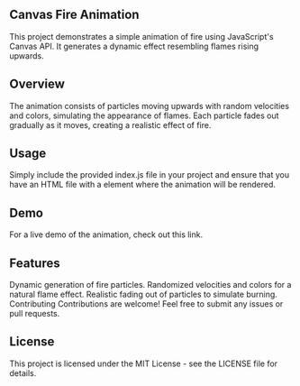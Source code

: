 ## Canvas Fire Animation
This project demonstrates a simple animation of fire using JavaScript's Canvas API. It generates a dynamic effect resembling flames rising upwards.

## Overview
The animation consists of particles moving upwards with random velocities and colors, simulating the appearance of flames. Each particle fades out gradually as it moves, creating a realistic effect of fire.

## Usage
Simply include the provided index.js file in your project and ensure that you have an HTML file with a <canvas> element where the animation will be rendered.

## Demo
For a live demo of the animation, check out this link.

## Features
Dynamic generation of fire particles.
Randomized velocities and colors for a natural flame effect.
Realistic fading out of particles to simulate burning.
Contributing
Contributions are welcome! Feel free to submit any issues or pull requests.

## License
This project is licensed under the MIT License - see the LICENSE file for details.
